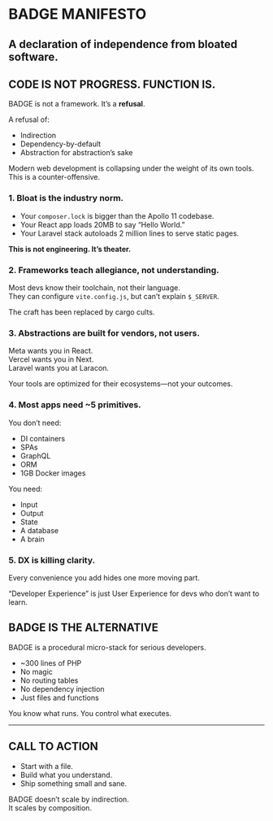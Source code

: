 # BADGE MANIFESTO  
**A declaration of independence from bloated software.**
---


## CODE IS NOT PROGRESS. FUNCTION IS.

BADGE is not a framework. It’s a **refusal**.

A refusal of:
- Indirection
- Dependency-by-default
- Abstraction for abstraction’s sake

Modern web development is collapsing under the weight of its own tools. This is a counter-offensive.


### 1. Bloat is the industry norm.

- Your `composer.lock` is bigger than the Apollo 11 codebase.
- Your React app loads 20MB to say “Hello World.”
- Your Laravel stack autoloads 2 million lines to serve static pages.

**This is not engineering. It’s theater.**


### 2. Frameworks teach allegiance, not understanding.

Most devs know their toolchain, not their language.  
They can configure `vite.config.js`, but can’t explain `$_SERVER`.

The craft has been replaced by cargo cults.


### 3. Abstractions are built for vendors, not users.

Meta wants you in React.  
Vercel wants you in Next.  
Laravel wants you at Laracon.

Your tools are optimized for their ecosystems—not your outcomes.


### 4. Most apps need ~5 primitives.

You don’t need:
- DI containers
- SPAs
- GraphQL
- ORM
- 1GB Docker images

You need:
- Input
- Output
- State
- A database
- A brain


### 5. DX is killing clarity.

Every convenience you add hides one more moving part.

“Developer Experience” is just User Experience for devs who don’t want to learn.


## BADGE IS THE ALTERNATIVE

BADGE is a procedural micro-stack for serious developers.

- ~300 lines of PHP
- No magic
- No routing tables
- No dependency injection
- Just files and functions

You know what runs. You control what executes.

---

## CALL TO ACTION

- Start with a file.
- Build what you understand.
- Ship something small and sane.

BADGE doesn’t scale by indirection.  
It scales by composition.



